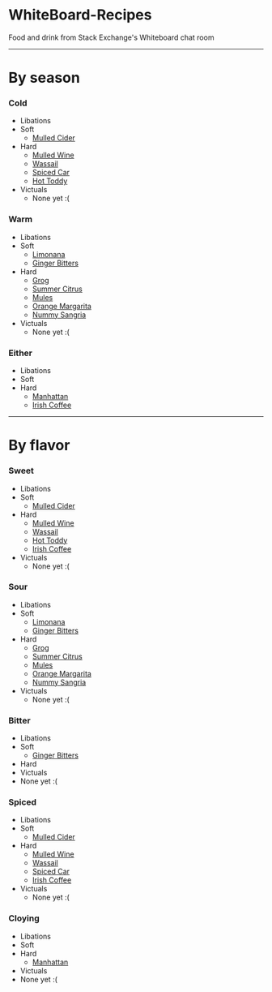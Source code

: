 # WhiteBoard-Recipes
Food and drink from Stack Exchange's Whiteboard chat room

----

# By season

### Cold ###
 - Libations
  - Soft
    - [Mulled Cider](Drink/Soft/Hot/mulled.md)
  - Hard
    - [Mulled Wine](Drink/Hard/Wine/mulledWine.md)
    - [Wassail](Drink/Hard/Wine/mulledWine.md)
    - [Spiced Car](Drink/Hard/Cocktails/spicedCar.md)
    - [Hot Toddy](Drink/Hard/Hot/hotToddy.md)
 - Victuals
   - None yet :(

### Warm ###
 - Libations
  - Soft
    - [Limonana](Drink/Soft/refreshing/limonana.md)
    - [Ginger Bitters](Drink/Soft/refreshing/gingerBitters.md)
  - Hard
    - [Grog](Drink/Hard/Cocktails/Refreshing/grog.md)
    - [Summer Citrus](Drink/Hard/Cocktails/Refreshing/summerCitrus.md)
    - [Mules](Drink/Hard/Cocktails/Refreshing/mules.md)
    - [Orange Margarita](Drink/Hard/Cocktails/Refreshing/orangeMargarita.md)
    - [Nummy Sangria](Drink/Hard/Wine/nummySangria.md)
 - Victuals
   - None yet :(

### Either ###

 - Libations
  - Soft
  - Hard
    - [Manhattan](Drink/Hard/Cocktails/manhattan.md)
    - [Irish Coffee](Drink/Hard/Hot/irishCoffee.md)

----

# By flavor

### Sweet ###
 - Libations
  - Soft
    - [Mulled Cider](Drink/Soft/Hot/mulled.md)
  - Hard
    - [Mulled Wine](Drink/Hard/Wine/mulledWine.md)
    - [Wassail](Drink/Hard/Wine/mulledWine.md)
    - [Hot Toddy](Drink/Hard/Hot/hotToddy.md)
    - [Irish Coffee](Drink/Hard/Hot/irishCoffee.md)
 - Victuals
   - None yet :(

### Sour ###
 - Libations
  - Soft
    - [Limonana](Drink/Soft/refreshing/limonana.md)
    - [Ginger Bitters](Drink/Soft/refreshing/gingerBitters.md)
  - Hard
    - [Grog](Drink/Hard/Cocktails/Refreshing/grog.md)
    - [Summer Citrus](Drink/Hard/Cocktails/Refreshing/summerCitrus.md)
    - [Mules](Drink/Hard/Cocktails/Refreshing/mules.md)
    - [Orange Margarita](Drink/Hard/Cocktails/Refreshing/orangeMargarita.md)
    - [Nummy Sangria](Drink/Hard/Wine/nummySangria.md)
 - Victuals
   - None yet :(

### Bitter ###
 - Libations
  - Soft
    - [Ginger Bitters](Drink/Soft/refreshing/gingerBitters.md)
  - Hard
 - Victuals
  - None yet :(

### Spiced ###
 - Libations
  - Soft
    - [Mulled Cider](Drink/Soft/Hot/mulled.md)
  - Hard
    - [Mulled Wine](Drink/Hard/Wine/mulledWine.md)
    - [Wassail](Drink/Hard/Wine/mulledWine.md)
    - [Spiced Car](Drink/Hard/Cocktails/spicedCar.md)
    - [Irish Coffee](Drink/Hard/Hot/irishCoffee.md)
 - Victuals
   - None yet :(

### Cloying ###
 - Libations
  - Soft
  - Hard
    - [Manhattan](Drink/Hard/Cocktails/manhattan.md) 
 - Victuals
  - None yet :(
